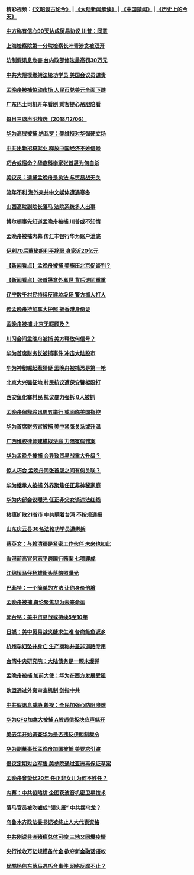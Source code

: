 #### 精彩视频：[《文昭谈古论今》](https://github.com/gfw-breaker/wenzhao/blob/master/README.md?t=12070631) | [《大陆新闻解读》](https://github.com/gfw-breaker/ntdtv-comedy/blob/master/README.md?t=12070631) | [《中国禁闻》](https://github.com/gfw-breaker/ntdtv-news/blob/master/README.md?t=12070631) | [《历史上的今天》](https://github.com/gfw-breaker/today-in-history/blob/master/README.md?t=12070631) 

#### [中方称有信心90天达成贸易协议 川普：同意](../pages/nsc413/n10896579.md?t=12070631) 

#### [上海检察院第一分院检察长叶青涉贪被双开](../pages/nsc413/n10896313.md?t=12070631) 

#### [防制假讯息危害 台内政部修法最高罚30万元](../pages/nsc413/n10896093.md?t=12070631) 


#### [中共大规模绑架法轮功学员 美国会议员谴责](../pages/nsc413/n10895797.md?t=12070631) 

#### [孟晚舟被捕惊动市场 人民币兑美元全面下跌](../pages/nsc413/n10895924.md?t=12070631) 

#### [广东巴士司机开车看剧 乘客提心吊胆陪看](../pages/nsc413/n10896107.md?t=12070631) 

#### [每日三退声明精选（2018/12/06）](../pages/nsc413/n10896351.md?t=12070631) 

#### [华为高层被捕 纳瓦罗：美维持对华强硬立场](../pages/nsc413/n10896049.md?t=12070631) 

#### [中共出新招稳就业 释放中国经济不妙信号](../pages/nsc413/n10895979.md?t=12070631) 

#### [巧合或宿命？华裔科学家张首晟为何自杀](../pages/nsc413/n10895275.md?t=12070631) 

#### [美议员：逮捕孟晚舟是执法 与贸易战无关](../pages/nsc413/n10895851.md?t=12070631) 

#### [流年不利 海外亲共中文媒体遭遇寒冬](../pages/nsc413/n10888505.md?t=12070631) 

#### [山西高院副院长落马 法院系统多人出事](../pages/nsc413/n10895877.md?t=12070631) 

#### [博尔顿事先知道孟晚舟被捕 川普或不知情](../pages/nsc413/n10895818.md?t=12070631) 

#### [孟晚舟被捕内幕  传汇丰银行华为账户泄底](../pages/nsc413/n10895828.md?t=12070631) 

#### [伊利70后董秘胡利平辞职 身家近20亿元](../pages/nsc413/n10895629.md?t=12070631) 

#### [【新闻看点】孟晚舟被捕 美施压北京促谈判？](../pages/nsc413/n10895382.md?t=12070631) 

#### [【新闻看点】张首晟意外离世 背后谜团重重](../pages/nsc413/n10895539.md?t=12070631) 

#### [辽宁数千村民持续反建垃圾场 警方抓人打人](../pages/nsc413/n10895670.md?t=12070631) 

#### [传孟晚舟持加拿大护照 拥香港身份证](../pages/nsc413/n10895690.md?t=12070631) 

#### [孟晚舟被捕 北京无暇顾及？](../pages/nsc413/n10895635.md?t=12070631) 

#### [川习会间孟晚舟被捕 美方释放何信号？](../pages/nsc413/n10895625.md?t=12070631) 

#### [华为首席财务长被捕事件 冲击大陆股市](../pages/nsc413/n10895360.md?t=12070631) 

#### [华为神秘崛起惹猜疑 孟晚舟被捕恐是第一枪](../pages/nsc413/n10895505.md?t=12070631) 

#### [北京大兴强征地 村民抗议遭保安警棍殴打](../pages/nsc413/n10894176.md?t=12070631) 

#### [西安鱼化寨村民 抗议暴力强拆 8人被抓](../pages/nsc413/n10895000.md?t=12070631) 

#### [孟晚舟保释聆讯周五举行 或面临美国指控](../pages/nsc413/n10895440.md?t=12070631) 

#### [华为首席财务官被捕 美中紧张关系或升温](../pages/nsc413/n10895250.md?t=12070631) 

#### [广西维权律师建模拟法庭 力阻冤假错案](../pages/nsc413/n10895243.md?t=12070631) 

#### [华为孟晚舟被捕 会导致贸易战重大升级？](../pages/nsc413/n10895349.md?t=12070631) 

#### [惊人巧合 孟晚舟同张首晟之间有何关联？](../pages/nsc413/n10895319.md?t=12070631) 

#### [华为继承人被捕 外界聚焦任正非神秘家庭](../pages/nsc413/n10895153.md?t=12070631) 

#### [华为内部会议曝光 任正非父女谈违法红线](../pages/nsc413/n10895089.md?t=12070631) 

#### [猪瘟扩散21省市 中共瞒着台湾 不按规通报](../pages/nsc413/n10895075.md?t=12070631) 

#### [山东庆云县36名法轮功学员遭绑架](../pages/nsc413/n10895014.md?t=12070631) 

#### [蔡英文：与赖清德是紧密工作伙伴 未来也如此](../pages/nsc413/n10894620.md?t=12070631) 

#### [香港前高官何志平跨国行贿案 七项罪成](../pages/nsc413/n10894316.md?t=12070631) 


#### [江绵恒马仔杨雄街头落魄照曝光](../pages/nsc413/n10894841.md?t=12070631) 

#### [巴菲特：一个简单的方法 让你身价倍增](../pages/nsc413/n10894882.md?t=12070631) 

#### [孟晚舟被捕 舆论聚焦华为未来命运](../pages/nsc413/n10894624.md?t=12070631) 

#### [郭台铭：美中贸易战或持续5至10年](../pages/nsc413/n10894255.md?t=12070631) 

#### [日媒：美中贸易战夹缝求生难 台商鲑鱼返乡](../pages/nsc413/n10894323.md?t=12070631) 

#### [杭州孕妇坠井身亡 生产商称井盖非道路专用](../pages/nsc413/n10894490.md?t=12070631) 

#### [台湾中央研究院：大陆债务是一颗未爆弹](../pages/nsc413/n10894032.md?t=12070631) 

#### [孟晚舟被捕 加前大使：华为在西方发展受阻](../pages/nsc413/n10894033.md?t=12070631) 

#### [欧盟通过外资审查机制 剑指中共](../pages/nsc413/n10893505.md?t=12070631) 

#### [中共假讯息威胁 赖揆：全民加强心防阻渗透](../pages/nsc413/n10893971.md?t=12070631) 

#### [华为CFO加拿大被捕 A股通信板块应声低开](../pages/nsc413/n10893691.md?t=12070631) 

#### [美去年开始调查华为是否违反伊朗制裁令](../pages/nsc413/n10335920.md?t=12070631) 

#### [华为副董事长孟晚舟加国被捕 美要求引渡](../pages/nsc413/n10893616.md?t=12070631) 

#### [倡议定期对台军售 美参院通过亚洲再保证草案](../pages/nsc413/n10893933.md?t=12070631) 

#### [孟晚舟曾蛰伏20年 任正非女儿为何不姓任？](../pages/nsc413/n10893862.md?t=12070631) 

#### [内幕：中共设陷阱 企图获波音机密卫星技术](../pages/nsc413/n10893761.md?t=12070631) 

#### [落马官员被吹嘘成“领头雁” 中共摆乌龙？](../pages/nsc413/n10893497.md?t=12070631) 

#### [乌鲁木齐政法委书记被终止人大代表资格](../pages/nsc413/n10893601.md?t=12070631) 

#### [中共刚说非洲猪瘟总体可控 三地又同爆疫情](../pages/nsc413/n10893556.md?t=12070631) 

#### [央行抢收万亿规模备付金 欲夺新金融话语权](../pages/nsc413/n10891394.md?t=12070631) 

#### [优酷杨伟东落马遇巧合事件 网络反腐不止？](../pages/nsc413/n10893482.md?t=12070631) 

